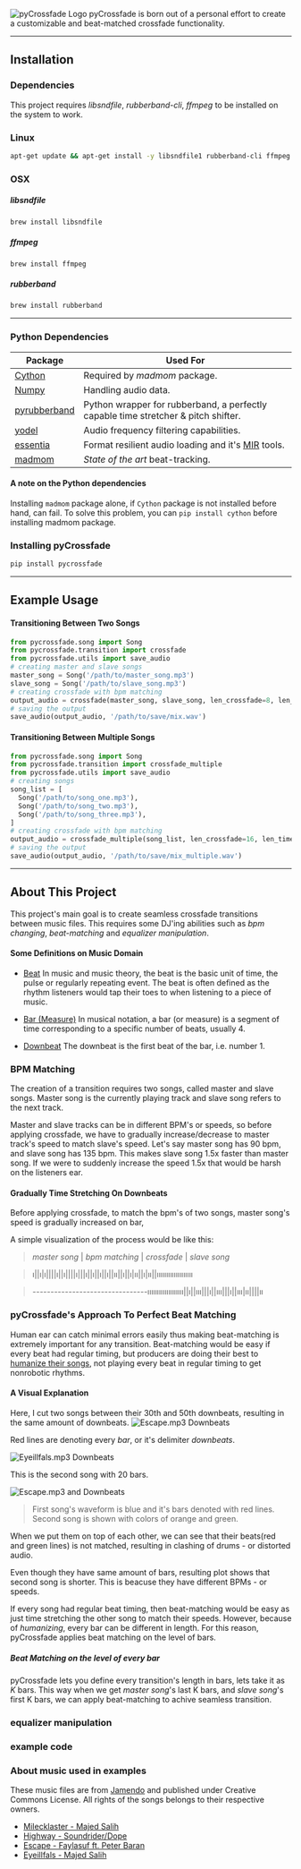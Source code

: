 ![pyCrossfade Logo](./assets/images/logo.png)
pyCrossfade is born out of a personal effort to create a customizable and beat-matched crossfade functionality. 

---------

## Installation

### Dependencies

This project requires *libsndfile*, *rubberband-cli*, *ffmpeg* to be installed on the system to work.

### Linux

```bash
apt-get update && apt-get install -y libsndfile1 rubberband-cli ffmpeg
```

### OSX


##### libsndfile
```bash
brew install libsndfile
```
##### ffmpeg
```bash
brew install ffmpeg
```

##### rubberband
```bash
brew install rubberband
```
-----

### Python Dependencies

|Package|Used For|
|---|---|
|[Cython](https://github.com/cython/cython) | Required by _madmom_ package.|
|[Numpy](https://github.com/numpy/numpy)|Handling audio data.|
|[pyrubberband](https://github.com/bmcfee/pyrubberband)|Python wrapper for rubberband, a perfectly capable time stretcher & pitch shifter.|
|[yodel](https://github.com/rclement/yodel)|Audio frequency filtering capabilities.|
|[essentia](https://github.com/MTG/essentia)|Format resilient audio loading and it's [MIR](https://en.wikipedia.org/wiki/Music_information_retrieval) tools.  	    |
|[madmom](https://github.com/CPJKU/madmom)|_State of the art_ beat-tracking.|

#### A note on the Python dependencies
Installing `madmom` package alone, if `Cython` package is not installed before hand, can fail. To solve this problem, you can `pip install cython` before installing madmom package.


### Installing  pyCrossfade
```bash
pip install pycrossfade
```
----
## Example Usage
#### Transitioning Between Two Songs
```python
from pycrossfade.song import Song
from pycrossfade.transition import crossfade
from pycrossfade.utils import save_audio
# creating master and slave songs
master_song = Song('/path/to/master_song.mp3')
slave_song = Song('/path/to/slave_song.mp3')
# creating crossfade with bpm matching
output_audio = crossfade(master_song, slave_song, len_crossfade=8, len_time_strecth=8)
# saving the output
save_audio(output_audio, '/path/to/save/mix.wav')
```

#### Transitioning Between Multiple Songs

```python
from pycrossfade.song import Song
from pycrossfade.transition import crossfade_multiple
from pycrossfade.utils import save_audio
# creating songs
song_list = [
  Song('/path/to/song_one.mp3'),
  Song('/path/to/song_two.mp3'),
  Song('/path/to/song_three.mp3'),
]
# creating crossfade with bpm matching
output_audio = crossfade_multiple(song_list, len_crossfade=16, len_time_strecth=8)
# saving the output
save_audio(output_audio, '/path/to/save/mix_multiple.wav')
```
---------
## About This Project
This project's main goal is to create seamless crossfade transitions between music files. This requires some DJ'ing abilities such as _bpm changing_, _beat-matching_ and _equalizer manipulation_.


#### Some Definitions on Music Domain 
- [Beat](https://en.wikipedia.org/wiki/Beat_(music))
  In music and music theory, the beat is the basic unit of time, the pulse or regularly repeating event. 
  The beat is often defined as the rhythm listeners would tap their toes to when listening to a piece of music. 

- [Bar (Measure)](https://en.wikipedia.org/wiki/Bar_(music))
  In musical notation, a bar (or measure) is a segment of time corresponding to a specific number of beats, usually 4.

- [Downbeat](https://en.wikipedia.org/wiki/Beat_(music)#Downbeat_and_upbeat)
  The downbeat is the first beat of the bar, i.e. number 1.


### BPM Matching
The creation of a transition requires two songs, called master and slave songs. Master song is the currently playing track and slave song refers to the next track.   

Master and slave tracks can be in different BPM's or speeds, so before applying crossfade, we have to gradually increase/decrease to master track's speed to match slave's speed. Let's say master song has 90 bpm, and slave song has 135 bpm. This makes slave song 1.5x faster than master song. If we were to suddenly increase the speed 1.5x that would be harsh on the listeners ear.

#### Gradually Time Stretching On Downbeats
Before applying crossfade, to match the bpm's of two songs, master song's speed is gradually increased on bar, 


A simple visualization of the process would be like this:
> *master song* | *bpm matching* | *crossfade* | *slave song*

> ı||ı|ı||||ı||ı||||ı|||ı||ı||ı||ı||ıı||ı||ı|ıı||ı|ıı||ııııııııııııııııııı 

> --------------------------------ııııııııııııııııııı||ı||ııı|||ı||ııı|||ı||ııı|ıı||||ıı


### pyCrossfade's Approach To Perfect Beat Matching
Human ear can catch minimal errors easily thus making beat-matching is extremely important for any transition. Beat-matching would be easy if every beat had regular timing, but producers are doing their best to [humanize their songs](https://www.izotope.com/en/learn/how-to-humanize-and-dehumanize-drums.html), not playing every beat in regular timing to get nonrobotic rhythms.

#### A Visual Explanation

Here, I cut two songs between their 30th and 50th downbeats, resulting in the same amount of downbeats.
![Escape.mp3 Downbeats](./assets/images/Escape-Downbeats.png)

Red lines are denoting every _bar_, or it's delimiter _downbeats_.

![Eyeillfals.mp3 Downbeats](./assets/images/Eyeillfals-Downbeats.png)

This is the second song with 20 bars.

![Escape.mp3 and  Downbeats](./assets/images/Eyeillfals-Escape-Downbeats.png)
> First song's waveform is blue and it's bars denoted with red lines. Second song is shown with colors of orange and green. 

When we put them on top of each other, we can see that their beats(red and green lines) is not matched, resulting in clashing of drums - or distorted audio.


Even though they have same amount of bars, resulting plot shows that second song is shorter. This is beacuse they have different BPMs - or speeds.

If every song had regular beat timing, then beat-matching would be easy as just time stretching the other song to match their speeds. However, because of _humanizing_, every bar can be different in length. For this reason, pyCrossfade applies beat matching on the level of bars.

##### Beat Matching on the level of every bar


pyCrossfade lets you define every transition's length in bars, lets take it as _K_ bars. This way when we get _master song_'s last K bars, and _slave song_'s first K bars, we can apply beat-matching to achive seamless transition.




### equalizer manipulation




### example code



### About music used in examples

These music files are from [Jamendo](https://www.jamendo.com) and published under Creative Commons License. All rights of the songs belongs to their respective owners.

- [Milecklaster - Majed Salih](https://www.jamendo.com/track/1765941/milecklaster)
- [Highway - Soundrider/Dope](https://www.jamendo.com/track/1764828/highway)
- [Escape - Faylasuf ft. Peter Baran](https://www.jamendo.com/track/1753056/faylasuf-escape-ft-peter-baran)
- [Eyeillfals - Majed Salih](https://www.jamendo.com/track/1754135/eyeillfals)
